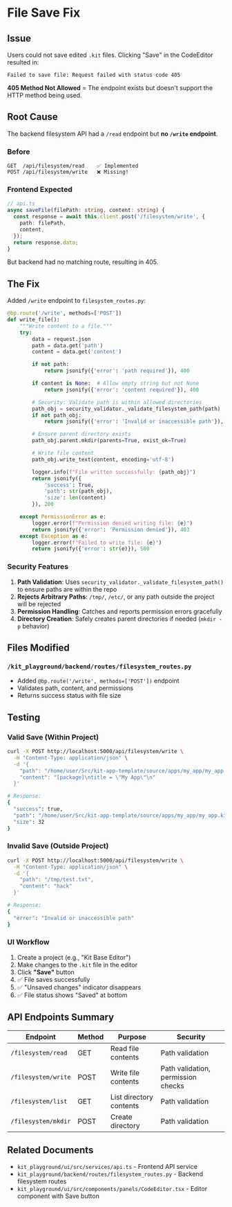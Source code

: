 # File Save Fix

## Issue
Users could not save edited `.kit` files. Clicking "Save" in the CodeEditor resulted in:
```
Failed to save file: Request failed with status code 405
```

**405 Method Not Allowed** = The endpoint exists but doesn't support the HTTP method being used.

## Root Cause
The backend filesystem API had a `/read` endpoint but **no `/write` endpoint**.

### Before
```
GET  /api/filesystem/read    ✅ Implemented
POST /api/filesystem/write   ❌ Missing!
```

### Frontend Expected
```typescript
// api.ts
async saveFile(filePath: string, content: string) {
  const response = await this.client.post('/filesystem/write', {
    path: filePath,
    content,
  });
  return response.data;
}
```

But backend had no matching route, resulting in 405.

## The Fix

Added `/write` endpoint to `filesystem_routes.py`:

```python
@bp.route('/write', methods=['POST'])
def write_file():
    """Write content to a file."""
    try:
        data = request.json
        path = data.get('path')
        content = data.get('content')

        if not path:
            return jsonify({'error': 'path required'}), 400

        if content is None:  # Allow empty string but not None
            return jsonify({'error': 'content required'}), 400

        # Security: Validate path is within allowed directories
        path_obj = security_validator._validate_filesystem_path(path)
        if not path_obj:
            return jsonify({'error': 'Invalid or inaccessible path'}), 400

        # Ensure parent directory exists
        path_obj.parent.mkdir(parents=True, exist_ok=True)

        # Write file content
        path_obj.write_text(content, encoding='utf-8')

        logger.info(f"File written successfully: {path_obj}")
        return jsonify({
            'success': True,
            'path': str(path_obj),
            'size': len(content)
        }), 200

    except PermissionError as e:
        logger.error(f"Permission denied writing file: {e}")
        return jsonify({'error': 'Permission denied'}), 403
    except Exception as e:
        logger.error(f"Failed to write file: {e}")
        return jsonify({'error': str(e)}), 500
```

### Security Features
1. **Path Validation**: Uses `security_validator._validate_filesystem_path()` to ensure paths are within the repo
2. **Rejects Arbitrary Paths**: `/tmp/`, `/etc/`, or any path outside the project will be rejected
3. **Permission Handling**: Catches and reports permission errors gracefully
4. **Directory Creation**: Safely creates parent directories if needed (`mkdir -p` behavior)

## Files Modified

### `/kit_playground/backend/routes/filesystem_routes.py`
- Added `@bp.route('/write', methods=['POST'])` endpoint
- Validates path, content, and permissions
- Returns success status with file size

## Testing

### Valid Save (Within Project)
```bash
curl -X POST http://localhost:5000/api/filesystem/write \
  -H "Content-Type: application/json" \
  -d '{
    "path": "/home/user/Src/kit-app-template/source/apps/my_app/my_app.kit",
    "content": "[package]\ntitle = \"My App\"\n"
  }'

# Response:
{
  "success": true,
  "path": "/home/user/Src/kit-app-template/source/apps/my_app/my_app.kit",
  "size": 32
}
```

### Invalid Save (Outside Project)
```bash
curl -X POST http://localhost:5000/api/filesystem/write \
  -H "Content-Type: application/json" \
  -d '{
    "path": "/tmp/test.txt",
    "content": "hack"
  }'

# Response:
{
  "error": "Invalid or inaccessible path"
}
```

### UI Workflow
1. Create a project (e.g., "Kit Base Editor")
2. Make changes to the `.kit` file in the editor
3. Click **"Save"** button
4. ✅ File saves successfully
5. ✅ "Unsaved changes" indicator disappears
6. ✅ File status shows "Saved" at bottom

## API Endpoints Summary

| Endpoint | Method | Purpose | Security |
|----------|--------|---------|----------|
| `/filesystem/read` | GET | Read file contents | Path validation |
| `/filesystem/write` | POST | Write file contents | Path validation, permission checks |
| `/filesystem/list` | GET | List directory contents | Path validation |
| `/filesystem/mkdir` | POST | Create directory | Path validation |

## Related Documents

- `kit_playground/ui/src/services/api.ts` - Frontend API service
- `kit_playground/backend/routes/filesystem_routes.py` - Backend filesystem routes
- `kit_playground/ui/src/components/panels/CodeEditor.tsx` - Editor component with Save button
